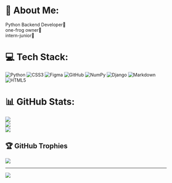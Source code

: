 # 💫 About Me:
Python Backend Developer🐍<br>one-frog owner🐸<br>intern-junior👶<br>


# 💻 Tech Stack:
![Python](https://img.shields.io/badge/python-3670A0?style=for-the-badge&logo=python&logoColor=ffdd54) ![CSS3](https://img.shields.io/badge/css3-%231572B6.svg?style=for-the-badge&logo=css3&logoColor=white) ![Figma](https://img.shields.io/badge/figma-%23F24E1E.svg?style=for-the-badge&logo=figma&logoColor=white) ![GitHub](https://img.shields.io/badge/github-%23121011.svg?style=for-the-badge&logo=github&logoColor=white) ![NumPy](https://img.shields.io/badge/numpy-%23013243.svg?style=for-the-badge&logo=numpy&logoColor=white) ![Django](https://img.shields.io/badge/django-%23092E20.svg?style=for-the-badge&logo=django&logoColor=white) ![Markdown](https://img.shields.io/badge/markdown-%23000000.svg?style=for-the-badge&logo=markdown&logoColor=white) ![HTML5](https://img.shields.io/badge/html5-%23E34F26.svg?style=for-the-badge&logo=html5&logoColor=white)
# 📊 GitHub Stats:
![](https://github-readme-stats.vercel.app/api?username=Notakes&theme=dark&hide_border=false&include_all_commits=false&count_private=false)<br/>
![](https://github-readme-streak-stats.herokuapp.com/?user=Notakes&theme=dark&hide_border=false)<br/>
![](https://github-readme-stats.vercel.app/api/top-langs/?username=Notakes&theme=dark&hide_border=false&include_all_commits=false&count_private=false&layout=compact)

## 🏆 GitHub Trophies
![](https://github-profile-trophy.vercel.app/?username=Notakes&theme=radical&no-frame=false&no-bg=false&margin-w=4)

---
[![](https://visitcount.itsvg.in/api?id=Notakes&icon=2&color=9)](https://visitcount.itsvg.in)
